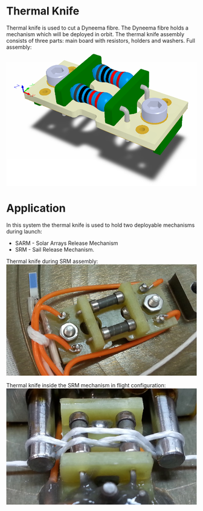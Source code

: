 # Thermal Knife
Thermal knife is used to cut a Dyneema fibre. The Dyneema fibre holds a mechanism which will be deployed in orbit. The thermal knife assembly consists of three parts: main board with resistors, holders and washers. Full assembly:
![Thermal Knife assebly](Project-Documentation/ThermalKnife_Assembly.png)

# Application
In this system the thermal knife is used to hold two deployable mechanisms during launch:
* SARM - Solar Arrays Release Mechanism
* SRM - Sail Release Mechanism.

Thermal knife during SRM assembly:
![SRM assembly](Project-Documentation/ThermalKnife_SailAssembly.jpg)

Thermal knife inside the SRM mechanism in flight configuration:
![SRM flight configuration](Project-Documentation/ThermalKnife_Sail-Flight.jpg)